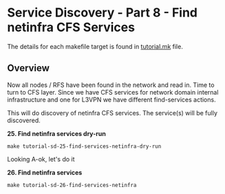 # Service Discovery - Part 8 - Find netinfra CFS Services

The details for each makefile target is found in [tutorial.mk](/tutorial.mk) 
file.

## Overview

Now all nodes / RFS have been found in the network and read in. Time to turn
to CFS layer. Since we have CFS services for network domain internal
infrastructure and one for L3VPN we have different find-services actions.

This will do discovery of netinfra CFS services. The service(s) will be fully 
discovered.

**25. Find netinfra services dry-run**

```
make tutorial-sd-25-find-services-netinfra-dry-run
```

Looking A-ok, let's do it

**26. Find netinfra services**

```
make tutorial-sd-26-find-services-netinfra
```
